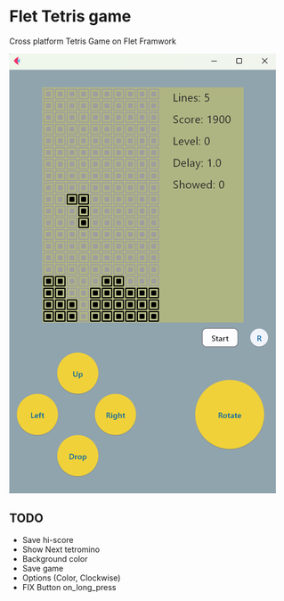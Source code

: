# Flet Tetris game

Cross platform Tetris Game on Flet Framwork

![alt text for screen readers](https://github.com/SergeiVasilyev/Flet_Tetris/blob/main/Doc/pics/Screen_04.png "Text to show on mouseover")


## TODO

- Save hi-score
- Show Next tetromino
- Background color
- Save game
- Options (Color, Clockwise)
- FIX Button on_long_press

